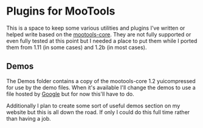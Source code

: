 Plugins for MooTools
====================

This is a space to keep some various utilities and plugins I've written or helped write based on the [mootools-core](http://github.com/mootools/mootools-core). They are not fully supported or even fully tested at this point but I needed a place to put them while I ported them from 1.11 (in some cases) and 1.2b (in most cases).

Demos
-----

The Demos folder contains a copy of the mootools-core 1.2 yuicompressed for use by the demo files. When it's available I'll change the demos to use a file hosted by [Google](http://code.google.com/apis/ajaxlibs/) but for now this'll have to do.

Additionally I plan to create some sort of useful demos section on my website but this is all down the road. If only I could do this full time rather than having a job.